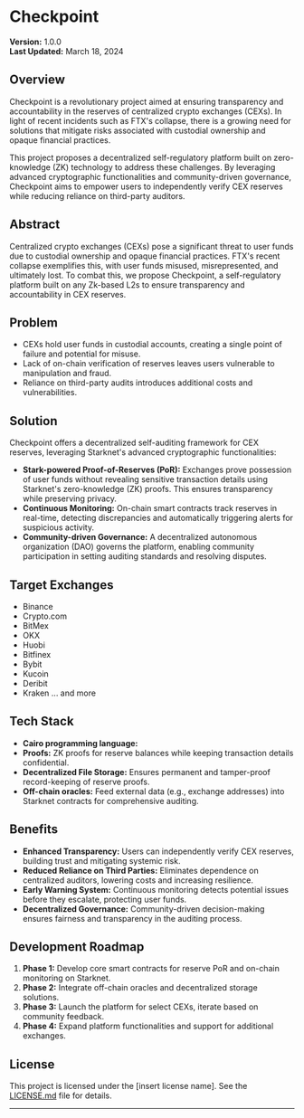 # Checkpoint

**Version:** 1.0.0  
**Last Updated:** March 18, 2024

## Overview

Checkpoint is a revolutionary project aimed at ensuring transparency and accountability in the reserves of centralized crypto exchanges (CEXs). In light of recent incidents such as FTX's collapse, there is a growing need for solutions that mitigate risks associated with custodial ownership and opaque financial practices.

This project proposes a decentralized self-regulatory platform built on zero-knowledge (ZK) technology to address these challenges. By leveraging advanced cryptographic functionalities and community-driven governance, Checkpoint aims to empower users to independently verify CEX reserves while reducing reliance on third-party auditors.

## Abstract

Centralized crypto exchanges (CEXs) pose a significant threat to user funds due to custodial ownership and opaque financial practices. FTX's recent collapse exemplifies this, with user funds misused, misrepresented, and ultimately lost. To combat this, we propose Checkpoint, a self-regulatory platform built on any Zk-based L2s to ensure transparency and accountability in CEX reserves.

## Problem

- CEXs hold user funds in custodial accounts, creating a single point of failure and potential for misuse.
- Lack of on-chain verification of reserves leaves users vulnerable to manipulation and fraud.
- Reliance on third-party audits introduces additional costs and vulnerabilities.

## Solution

Checkpoint offers a decentralized self-auditing framework for CEX reserves, leveraging Starknet's advanced cryptographic functionalities:

- **Stark-powered Proof-of-Reserves (PoR):** Exchanges prove possession of user funds without revealing sensitive transaction details using Starknet's zero-knowledge (ZK) proofs. This ensures transparency while preserving privacy.
- **Continuous Monitoring:** On-chain smart contracts track reserves in real-time, detecting discrepancies and automatically triggering alerts for suspicious activity.
- **Community-driven Governance:** A decentralized autonomous organization (DAO) governs the platform, enabling community participation in setting auditing standards and resolving disputes.

## Target Exchanges

- Binance
- Crypto.com
- BitMex
- OKX
- Huobi
- Bitfinex
- Bybit
- Kucoin
- Deribit
- Kraken
... and more

## Tech Stack

- **Cairo programming language:**
- **Proofs:** ZK proofs for reserve balances while keeping transaction details confidential.
- **Decentralized File Storage:** Ensures permanent and tamper-proof record-keeping of reserve proofs.
- **Off-chain oracles:** Feed external data (e.g., exchange addresses) into Starknet contracts for comprehensive auditing.

## Benefits

- **Enhanced Transparency:** Users can independently verify CEX reserves, building trust and mitigating systemic risk.
- **Reduced Reliance on Third Parties:** Eliminates dependence on centralized auditors, lowering costs and increasing resilience.
- **Early Warning System:** Continuous monitoring detects potential issues before they escalate, protecting user funds.
- **Decentralized Governance:** Community-driven decision-making ensures fairness and transparency in the auditing process.

## Development Roadmap

1. **Phase 1:** Develop core smart contracts for reserve PoR and on-chain monitoring on Starknet.
2. **Phase 2:** Integrate off-chain oracles and decentralized storage solutions.
3. **Phase 3:** Launch the platform for select CEXs, iterate based on community feedback.
4. **Phase 4:** Expand platform functionalities and support for additional exchanges.


## License

This project is licensed under the [insert license name]. See the [LICENSE.md](link) file for details.





---

